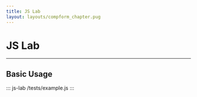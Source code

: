 ```yaml
---
title: JS Lab
layout: layouts/compform_chapter.pug
---
```



# JS Lab

---
## Basic Usage
::: js-lab
/tests/example.js
:::

